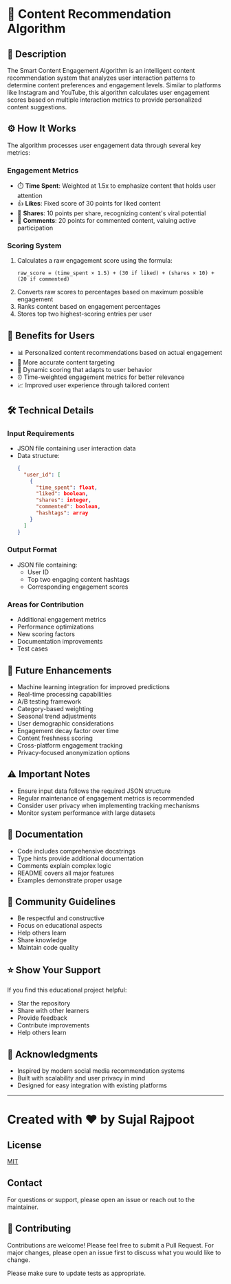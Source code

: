 # 🎯 Content Recommendation Algorithm

## 📝 Description
The Smart Content Engagement Algorithm is an intelligent content recommendation system that analyzes user interaction patterns to determine content preferences and engagement levels. Similar to platforms like Instagram and YouTube, this algorithm calculates user engagement scores based on multiple interaction metrics to provide personalized content suggestions.

## ⚙️ How It Works
The algorithm processes user engagement data through several key metrics:

### Engagement Metrics
- ⏱️ **Time Spent**: Weighted at 1.5x to emphasize content that holds user attention
- 👍 **Likes**: Fixed score of 30 points for liked content
- 🔄 **Shares**: 10 points per share, recognizing content's viral potential
- 💬 **Comments**: 20 points for commented content, valuing active participation

### Scoring System
1. Calculates a raw engagement score using the formula:
   ```
   raw_score = (time_spent × 1.5) + (30 if liked) + (shares × 10) + (20 if commented)
   ```
2. Converts raw scores to percentages based on maximum possible engagement
3. Ranks content based on engagement percentages
4. Stores top two highest-scoring entries per user

## 🎁 Benefits for Users
- 📊 Personalized content recommendations based on actual engagement
- 🎯 More accurate content targeting
- 🔄 Dynamic scoring that adapts to user behavior
- ⏰ Time-weighted engagement metrics for better relevance
- 📈 Improved user experience through tailored content

## 🛠️ Technical Details
### Input Requirements
- JSON file containing user interaction data
- Data structure:
  ```json
  {
    "user_id": [
      {
        "time_spent": float,
        "liked": boolean,
        "shares": integer,
        "commented": boolean,
        "hashtags": array
      }
    ]
  }
  ```

### Output Format
- JSON file containing:
  - User ID
  - Top two engaging content hashtags
  - Corresponding engagement scores

### Areas for Contribution
- Additional engagement metrics
- Performance optimizations
- New scoring factors
- Documentation improvements
- Test cases

## 🚀 Future Enhancements
- Machine learning integration for improved predictions
- Real-time processing capabilities
- A/B testing framework
- Category-based weighting
- Seasonal trend adjustments
- User demographic considerations
- Engagement decay factor over time
- Content freshness scoring
- Cross-platform engagement tracking
- Privacy-focused anonymization options

## ⚠️ Important Notes
- Ensure input data follows the required JSON structure
- Regular maintenance of engagement metrics is recommended
- Consider user privacy when implementing tracking mechanisms
- Monitor system performance with large datasets

## 📖 Documentation
- Code includes comprehensive docstrings
- Type hints provide additional documentation
- Comments explain complex logic
- README covers all major features
- Examples demonstrate proper usage

## 👥 Community Guidelines
- Be respectful and constructive
- Focus on educational aspects
- Help others learn
- Share knowledge
- Maintain code quality

## ⭐ Show Your Support
If you find this educational project helpful:
- Star the repository
- Share with other learners
- Provide feedback
- Contribute improvements
- Help others learn

## 🙏 Acknowledgments
- Inspired by modern social media recommendation systems
- Built with scalability and user privacy in mind
- Designed for easy integration with existing platforms

---

# Created with ❤️ by **Sujal Rajpoot**

## License

[MIT](https://choosealicense.com/licenses/mit/)

## Contact
For questions or support, please open an issue or reach out to the maintainer.

## 🤝 Contributing

Contributions are welcome! Please feel free to submit a Pull Request. For major changes, please open an issue first to discuss what you would like to change.

Please make sure to update tests as appropriate.

